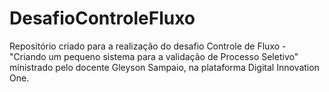 # DesafioControleFluxo
Repositório criado para a realização do desafio Controle de Fluxo - "Criando um pequeno sistema para a validação de Processo Seletivo" ministrado pelo docente Gleyson Sampaio, na plataforma Digital Innovation One.
